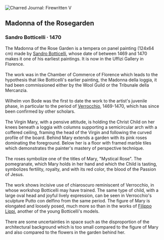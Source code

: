 <div class="artwork-of-the-day">
  <div class="container">
    <div class="img-wrapper">
      <img
        src="https://uploads4.wikiart.org/images/sandro-botticelli/madonna-of-the-rosegarden-1470(1).jpg!Large.jpg"
        alt="Charred Journal: Firewritten V" />
    </div>
    <div class="artwork-detail">
      <div class="artwork-origin"> 
        <h2 class="artwork-name">Madonna of the Rosegarden</h2>
        <h3 class="artist">
          Sandro Botticelli
                    ·  1470
        </h3>
      </div>
      <p class="description">
        <span class="artwork-description-text ng-binding" ng-bind-html="viewModel.ArtworkOfTheDay.Description | unsafe">The Madonna of the Rose Garden is a tempera on panel painting (124x64 cm) made by <a target="_blank" href="/en/sandro-botticelli">Sandro Botticelli</a>, whose date of between 1469 and 1470 makes it one of his earliest paintings. It is now in the Uffizi Gallery in Florence.
<br>
<br>The work was in the Chamber of Commerce of Florence which leads to the hypothesis that like Botticelli's earlier painting, the Madonna della loggia, it had been commissioned either by the Wool Guild or the Tribunale della Mercanzia.
<br>
<br>Wilhelm von Bode was the first to date the work to the artist's juvenile phase, in particular to the period of <a target="_blank" href="/en/andrea-del-verrocchio">Verrocchio</a>, 1469-1470, which has since been confirmed by other scholars.
<br>
<br>The Virgin Mary, with a pensive attitude, is holding the Christ Child on her knees beneath a loggia with columns supporting a semicircular arch with a coffered ceiling, framing the head of the Virgin and following the curved profile of the board. Behind Mary extends a garden with its pink roses dominating the foreground. Below her is a floor with framed marble tiles which demonstrates the painter's mastery of perspective technique.
<br>
<br>The roses symbolize one of the titles of Mary, "Mystical Rose". The pomegranate, which Mary holds in her hand and which the Child is tasting, symbolizes fertility, royalty, and with its red color, the blood of the Passion of Jesus.
<br>
<br>The work shows incisive use of chiaroscuro reminiscent of Verrocchio, in whose workshop Botticelli may have trained. The same type of child, with a large oval head and joyful lively expression, can be seen in Verrocchio's sculpture Putto con delfino from the same period. The figure of Mary is elongated and loosely posed, much more so than in the works of <a target="_blank" href="/en/filippo-lippi">Filippo Lippi</a>, another of the young Botticelli's models.
<br>
<br>There are some uncertainties in space such as the disproportion of the architectural background which is too small compared to the figure of Mary and also compared to the flowers in the garden behind her.</span>
                        <div class="text-shadow-container" ng-show="showShadow" style=""></div>
      </p>
    </div>
  </div>

</div>
